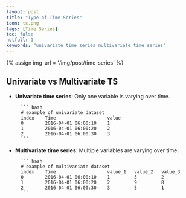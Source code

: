 ```yaml
---
layout: post
title: "Type of Time Series"
icon: ts.png
tags: [Time Series]
toc: false
notfull: 1
keywords: "univariate time series multivariate time series"
---
```


{% assign img-url = '/img/post/time-series' %}

## Univariate vs Multivariate TS

- **Univariate time series**: Only one variable is varying over time.

		``` bash
		# example of univariate dataset
		index    Time                   value
		0        2016-04-01 06:00:10    1
		1        2016-04-01 06:00:20    2
		2        2016-04-01 06:00:30    3
		```
- **Multivariate time series**: Multiple variables are varying over time.

		``` bash
		# example of multivariate dataset
		index    Time                   value_1   value_2   value_3
		0        2016-04-01 06:00:10    1         5         2
		1        2016-04-01 06:00:20    2         9         8
		2        2016-04-01 06:00:30    3         5         1
		```
